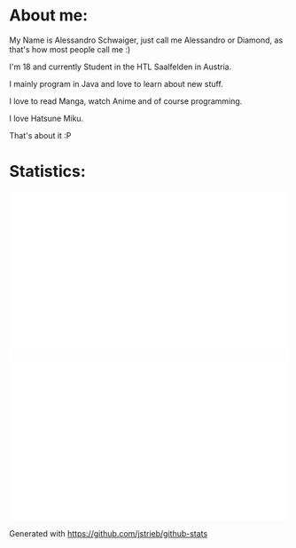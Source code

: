 
# About me:
My Name is Alessandro Schwaiger, just call me Alessandro or Diamond, as that's how most people call me :)

I'm 18 and currently Student in the HTL Saalfelden in Austria.

I mainly program in Java and love to learn about new stuff.

I love to read Manga, watch Anime and of course programming.

I love Hatsune Miku.

That's about it :P

# Statistics:

![](https://raw.githubusercontent.com/aless2003/aless2003/2855c9e60688568660cd252965bfd17bd4d45add/generated/overview.svg)
![](https://raw.githubusercontent.com/aless2003/aless2003/2855c9e60688568660cd252965bfd17bd4d45add/generated/languages.svg)

Generated with https://github.com/jstrieb/github-stats
